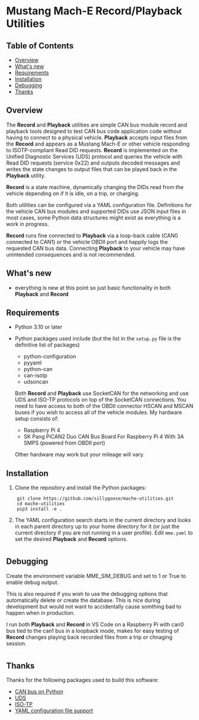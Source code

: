 # **Mustang Mach-E Record/Playback Utilities**

## Table of Contents

- [Overview](#overview)
- [What's new](#whats-new)
- [Requirements](#requirements)
- [Installation](#installation)
- [Debugging](#debugging)
- [Thanks](#thanks)

<a id='overview'></a>

## Overview
The **Record** and **Playback** utilities are simple CAN bus module record and playback tools designed to test CAN bus code application code without having to connect to a physical vehicle.  **Playback** accepts input files from the **Record** and appears as a Mustang Mach-E or other vehicle responding to ISOTP-compliant Read DID requests.  **Record** is implemented on the Unified Diagnostic Services (UDS) protocol and queries the vehicle with Read DID requests (service 0x22) and outputs decoded messages and writes the state changes to output files that can be played back in the **Playback** utility.

**Record** is a state machine, dynamically changing the DIDs read from the vehicle depending on if it is idle, on a trip, or charging.

Both utilities can be configured via a YAML configuration file.  Definitions for the vehicle CAN bus modules and supported DIDs use JSON input files in most cases, some Python data structures might exist as everything is a work in progress.

**Record** runs fine connected to **Playback** via a loop-back cable (CAN0 connected to CAN1) or the vehicle OBDII port and happily logs the requested CAN bus data.  Connecting **Playback** to your vehicle may have unintended consequences and is not recommended.


<a id='whats-new'></a>
## What's new
- everything is new at this point so just basic functionality in both **Playback** and **Record**

<a id='requirements'></a>
## Requirements

- Python 3.10 or later
- Python packages used include (but the list in the `setup.py` file is the definitive list of packages)

  - python-configuration
  - pyyaml
  - python-can
  - can-isotp
  - udsoncan

  Both **Record** and **Playback** use SocketCAN for the networking and use UDS and ISO-TP protocols on top of the SocketCAN connections.  You need to have access to both of the OBDII connector HSCAN and MSCAN buses if you wish to access all of the vehicle modules.  My hardware setup consists of:
  - Raspberry Pi 4
  - SK Pang PiCAN2 Duo CAN Bus Board For Raspberry Pi 4 With 3A SMPS (powered from OBDII port)

  Other hardware may work but your mileage will vary.


<a id='installation'></a>
## Installation
1.  Clone the repository and install the Python packages:

```
    git clone https://github.com/sillygoose/mache-utilities.git
    cd mache-utilities
    pip3 install -e .
```

2.  The YAML configuration search starts in the current directory and looks in each parent directory up to your home directory for it (or just the current directory if you are not running in a user profile).  Edit `mme.yaml` to set the desired **Playback** and **Record** options.

#
## Debugging
Create the environment variable MME_SIM_DEBUG and set to 1 or True to enable debug output.

This is also required if you wish to use the debugging options that automatically delete or create the database. This is nice during development but would not want to accidentally cause somthing bad to happen when in production.

I run both **Playback** and **Record** in VS Code on a Raspberry Pi with can0 bus tied to the can1 bus in a loopback mode, makes for easy testing of **Record** changes playing back recorded files from a trip or chnaging session.

#
<a id='thanks'></a>
## Thanks

Thanks for the following packages used to build this software:

- [CAN bus on Python](https://github.com/hardbyte/python-can)
- [UDS](https://github.com/pylessard/python-udsoncan)
- [ISO-TP](https://github.com/pylessard/python-can-isotp)
- [YAML configuration file support](https://python-configuration.readthedocs.io)
